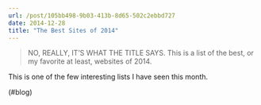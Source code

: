 ```yaml
---
url: /post/105bb498-9b03-413b-8d65-502c2ebbd727
date: 2014-12-28
title: "The Best Sites of 2014"
---
```


> NO, REALLY, IT’S WHAT THE TITLE SAYS. This is a list of the best, or my favorite at least, websites of 2014. 



This is one of the few interesting lists I have seen this month.



(#blog)